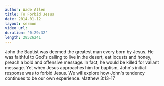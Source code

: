 ```yaml
---
author: Wade Allen
title: To Forbid Jesus
date: 2014-01-12
layout: sermon
video_url:
duration: '0:29:32'
length: 28526241
---
```


John the Baptist was deemed the greatest man every born by Jesus. He was faithful to God's calling to live in the desert, eat locusts and honey, preach a bold and offensive message. In fact, he would be killed for valiant message. Yet when Jesus approaches him for baptism, John's initial response was to forbid Jesus. We will explore how John's tendency continues to be our own experience. Matthew 3:13-17

